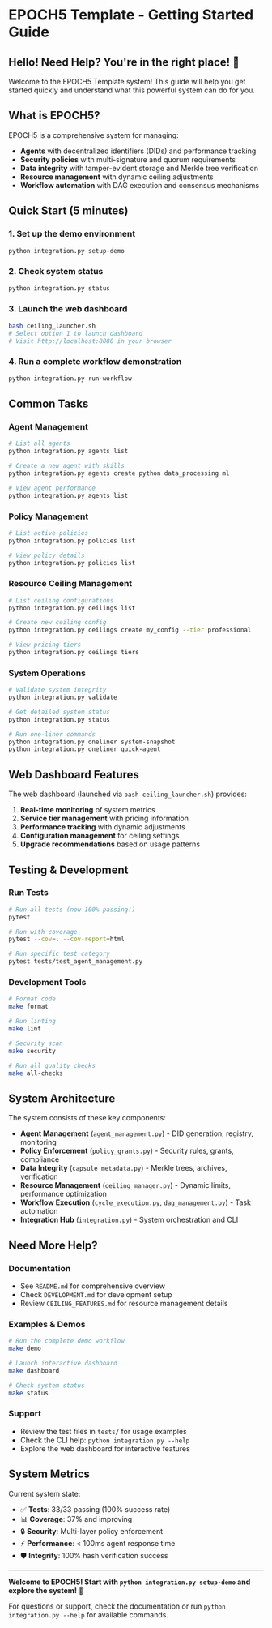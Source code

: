 # EPOCH5 Template - Getting Started Guide

## Hello! Need Help? You're in the right place! 👋

Welcome to the EPOCH5 Template system! This guide will help you get started quickly and understand what this powerful system can do for you.

## What is EPOCH5?

EPOCH5 is a comprehensive system for managing:
- **Agents** with decentralized identifiers (DIDs) and performance tracking
- **Security policies** with multi-signature and quorum requirements  
- **Data integrity** with tamper-evident storage and Merkle tree verification
- **Resource management** with dynamic ceiling adjustments
- **Workflow automation** with DAG execution and consensus mechanisms

## Quick Start (5 minutes)

### 1. Set up the demo environment
```bash
python integration.py setup-demo
```

### 2. Check system status
```bash
python integration.py status
```

### 3. Launch the web dashboard
```bash
bash ceiling_launcher.sh
# Select option 1 to launch dashboard
# Visit http://localhost:8080 in your browser
```

### 4. Run a complete workflow demonstration
```bash
python integration.py run-workflow
```

## Common Tasks

### Agent Management
```bash
# List all agents
python integration.py agents list

# Create a new agent with skills
python integration.py agents create python data_processing ml

# View agent performance
python integration.py agents list
```

### Policy Management
```bash
# List active policies
python integration.py policies list

# View policy details
python integration.py policies list
```

### Resource Ceiling Management
```bash
# List ceiling configurations
python integration.py ceilings list

# Create new ceiling config
python integration.py ceilings create my_config --tier professional

# View pricing tiers
python integration.py ceilings tiers
```

### System Operations
```bash
# Validate system integrity
python integration.py validate

# Get detailed system status
python integration.py status

# Run one-liner commands
python integration.py oneliner system-snapshot
python integration.py oneliner quick-agent
```

## Web Dashboard Features

The web dashboard (launched via `bash ceiling_launcher.sh`) provides:

1. **Real-time monitoring** of system metrics
2. **Service tier management** with pricing information
3. **Performance tracking** with dynamic adjustments
4. **Configuration management** for ceiling settings
5. **Upgrade recommendations** based on usage patterns

## Testing & Development

### Run Tests
```bash
# Run all tests (now 100% passing!)
pytest

# Run with coverage
pytest --cov=. --cov-report=html

# Run specific test category
pytest tests/test_agent_management.py
```

### Development Tools
```bash
# Format code
make format

# Run linting
make lint

# Security scan
make security

# Run all quality checks
make all-checks
```

## System Architecture

The system consists of these key components:

- **Agent Management** (`agent_management.py`) - DID generation, registry, monitoring
- **Policy Enforcement** (`policy_grants.py`) - Security rules, grants, compliance  
- **Data Integrity** (`capsule_metadata.py`) - Merkle trees, archives, verification
- **Resource Management** (`ceiling_manager.py`) - Dynamic limits, performance optimization
- **Workflow Execution** (`cycle_execution.py`, `dag_management.py`) - Task automation
- **Integration Hub** (`integration.py`) - System orchestration and CLI

## Need More Help?

### Documentation
- See `README.md` for comprehensive overview
- Check `DEVELOPMENT.md` for development setup
- Review `CEILING_FEATURES.md` for resource management details

### Examples & Demos
```bash
# Run the complete demo workflow
make demo

# Launch interactive dashboard
make dashboard

# Check system status
make status
```

### Support
- Review the test files in `tests/` for usage examples
- Check the CLI help: `python integration.py --help`
- Explore the web dashboard for interactive features

## System Metrics

Current system state:
- ✅ **Tests**: 33/33 passing (100% success rate)
- 📊 **Coverage**: 37% and improving
- 🔒 **Security**: Multi-layer policy enforcement
- ⚡ **Performance**: < 100ms agent response time
- 🛡️ **Integrity**: 100% hash verification success

---

**Welcome to EPOCH5! Start with `python integration.py setup-demo` and explore the system!** 🚀

For questions or support, check the documentation or run `python integration.py --help` for available commands.